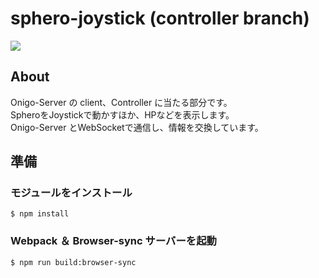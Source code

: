 # sphero-joystick (controller branch)

![](https://docs.google.com/drawings/d/11UkOxTHAYCFONLhi49WRn1hCaDZz25plo-yaG18Q2cc/pub?w=854&h=579)

## About
Onigo-Server の client、Controller に当たる部分です。  
SpheroをJoystickで動かすほか、HPなどを表示します。  
Onigo-Server とWebSocketで通信し、情報を交換しています。

## 準備

### モジュールをインストール
```
$ npm install
```

### Webpack ＆ Browser-sync サーバーを起動

```
$ npm run build:browser-sync
```

